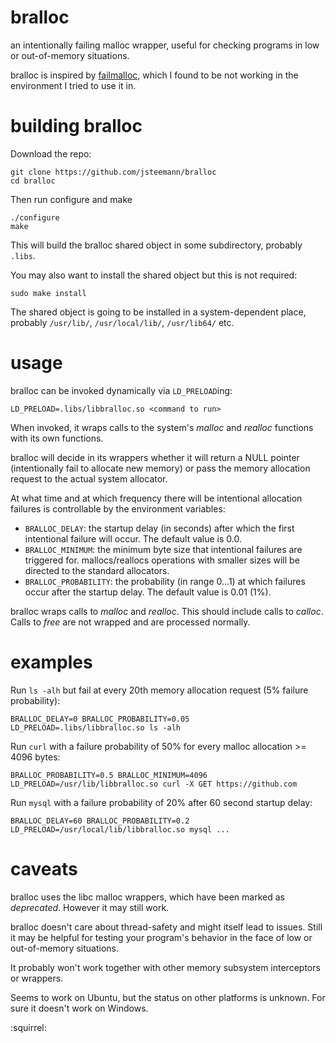 bralloc
=======

an intentionally failing malloc wrapper, useful for checking programs in low or out-of-memory situations.

bralloc is inspired by [failmalloc](http://www.nongnu.org/failmalloc/), which I found to be not working in the environment I tried to use it in. 

building bralloc
================

Download the repo:

    git clone https://github.com/jsteemann/bralloc
    cd bralloc

Then run configure and make

    ./configure
    make

This will build the bralloc shared object in some subdirectory, probably `.libs`.

You may also want to install the shared object but this is not required:

    sudo make install

The shared object is going to be installed in a system-dependent place, probably `/usr/lib/`, `/usr/local/lib/`, `/usr/lib64/` etc.

usage
=====

bralloc can be invoked dynamically via `LD_PRELOAD`ing:

    LD_PRELOAD=.libs/libbralloc.so <command to run>

When invoked, it wraps calls to the system's *malloc* and *realloc* functions with its own functions.

bralloc will decide in its wrappers whether it will return a NULL pointer (intentionally fail to allocate new memory) or pass the memory allocation request to the actual system allocator.

At what time and at which frequency there will be intentional allocation failures is controllable by the environment variables:
* `BRALLOC_DELAY`: the startup delay (in seconds) after which the first intentional failure will occur. The default value is 0.0.
* `BRALLOC_MINIMUM`: the minimum byte size that intentional failures are triggered for. mallocs/reallocs operations with smaller sizes will be directed to the standard allocators.
* `BRALLOC_PROBABILITY`: the probability (in range 0...1) at which failures occur after the startup delay. The default value is 0.01 (1%).

bralloc wraps calls to *malloc* and *realloc*. This should include calls to *calloc*. Calls to *free* are not wrapped and are processed normally.

examples
========

Run `ls -alh` but fail at every 20th memory allocation request (5% failure probability):

    BRALLOC_DELAY=0 BRALLOC_PROBABILITY=0.05 LD_PRELOAD=.libs/libbralloc.so ls -alh

Run `curl` with a failure probability of 50% for every malloc allocation >= 4096 bytes:

    BRALLOC_PROBABILITY=0.5 BRALLOC_MINIMUM=4096 LD_PRELOAD=/usr/lib/libbralloc.so curl -X GET https://github.com 

Run `mysql` with a failure probability of 20% after 60 second startup delay:

    BRALLOC_DELAY=60 BRALLOC_PROBABILITY=0.2 LD_PRELOAD=/usr/local/lib/libbralloc.so mysql ...

caveats
=======

bralloc uses the libc malloc wrappers, which have been marked as *deprecated*. However it may still work.

bralloc doesn't care about thread-safety and might itself lead to issues. Still it may be helpful for testing your program's behavior in the face of low or out-of-memory situations.

It probably won't work together with other memory subsystem interceptors or wrappers.

Seems to work on Ubuntu, but the status on other platforms is unknown. For sure it doesn't work on Windows.

:squirrel:
